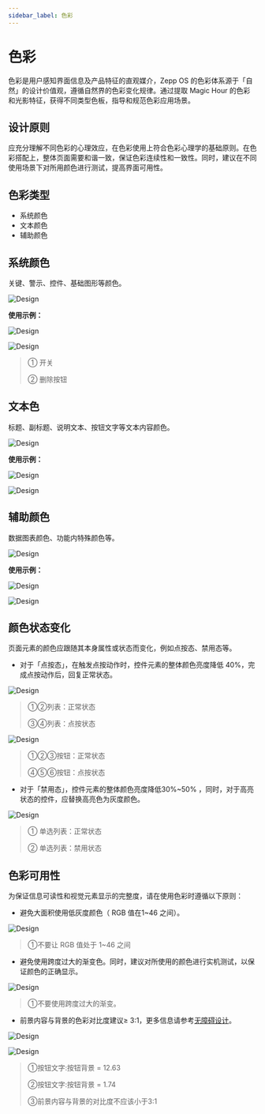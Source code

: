 ```yaml
---
sidebar_label: 色彩
---
```


# 色彩

色彩是用户感知界面信息及产品特征的直观媒介，Zepp OS 的色彩体系源于「自然」的设计价值观，遵循自然界的色彩变化规律。通过提取 Magic Hour 的色彩和光影特征，获得不同类型色板，指导和规范色彩应用场景。

## 设计原则

应充分理解不同色彩的心理效应，在色彩使用上符合色彩心理学的基础原则。在色彩搭配上，整体页面需要和谐一致，保证色彩连续性和一致性。同时，建议在不同使用场景下对所用颜色进行测试，提高界面可用性。

## 色彩类型

- 系统颜色
- 文本颜色
- 辅助颜色

## 系统颜色

关键、警示、控件、基础图形等颜色。

![Design](/img/design/7fa4caf1a468c72b211b39df5c20cd7f-zh.png)

**使用示例：**

![Design](/img/design/2ec79d5687d9bc9519330972192306fb.png)

![Design](/img/design/2c8a976e0bdf89ea45fbf35e7b8fbe7c.png)

>① 开关
>
>② 删除按钮

## 文本色

标题、副标题、说明文本、按钮文字等文本内容颜色。

![Design](/img/design/d98c5e3517f17700ec691335719992f5-zh.png)

**使用示例：**

![Design](/img/design/6bea6c32e35237ddbafb24ae0e68cd7d.png)

![Design](/img/design/6036996313488c12f28286ae985ce3c3.png)

## 辅助颜色

数据图表颜色、功能内特殊颜色等。

![Design](/img/design/451873e6d0ba51cd887b83bd664f25a6.png)

**使用示例：**

![Design](/img/design/451873e6d0ba51cd887b83bd664f25a7.png)

![Design](/img/design/451873e6d0ba51cd887b83bd664f25a8.png)

## 颜色状态变化

页面元素的颜色应跟随其本身属性或状态而变化，例如点按态、禁用态等。

- 对于「点按态」，在触发点按动作时，控件元素的整体颜色亮度降低 40%，完成点按动作后，回复正常状态。

![Design](/img/design/58bc3a23f506284f990a098e0c1b2b48.png)

>①②列表：正常状态
>
>③④列表：点按状态

![Design](/img/design/50f3fab3369ed3781a9de406f458a124.png)

>①②③按钮：正常状态
>
>④⑤⑥按钮：点按状态

- 对于「禁用态」，控件元素的整体颜色亮度降低30%\~50% ，同时，对于高亮状态的控件，应替换高亮色为灰度颜色。

![Design](/img/design/9722b4f790d6deb7381cac8e8b095e74.png)

>① 单选列表：正常状态
>
>② 单选列表：禁用状态

## 色彩可用性

为保证信息可读性和视觉元素显示的完整度，请在使用色彩时遵循以下原则：

- 避免大面积使用低灰度颜色（ RGB 值在1\~46 之间）。

![Design](/img/design/5e214d0946239d432a89fd7b096a54ae.png)

>①不要让 RGB 值处于 1\~46 之间

- 避免使用跨度过大的渐变色。同时，建议对所使用的颜色进行实机测试，以保证颜色的正确显示。

![Design](/img/design/6c67050f13d6d74f5f19e46a73f35310.png)

>①不要使用跨度过大的渐变。

- 前景内容与背景的色彩对比度建议≥ 3:1，更多信息请参考[无障碍设计](../accessibility/color.md)。

![Design](/img/design/3ff33fdf59147d346c3fdea4f718c9ca.png)

![Design](/img/design/b41c0be48e24d87e027a27b5169d5330.png)

>①按钮文字:按钮背景 = 12.63
>
>②按钮文字:按钮背景 = 1.74
>
>③前景内容与背景的对比度不应该小于3:1
